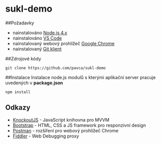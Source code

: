 # sukl-demo


##Požadavky
* nainstalováno [Node.js 4.x](https://nodejs.org/)
* nainstalováno [VS Code](https://code.visualstudio.com/)
* nainstalovaný webový prohlížeč [Google Chrome](https://www.google.com/chrome/browser/desktop/index.html)
* nainstalovaný [Git klient](https://git-scm.com/download/gui/linux)

##Zdrojové kódy
```
git clone https://github.com/pavca/sukl-demo
```
##Instalace
Instalace node.js modulů s kterými aplikační server pracuje uvedených v <b>package.json</b>
```
npm install
```

## Odkazy
* [KnockoutJS](http://knockoutjs.com/) - JavaScript knihovna pro MVVM
* [Bootstrap](http://getbootstrap.com/) - HTML, CSS a JS framework pro responzivní design
* [Postman](https://chrome.google.com/webstore/detail/postman/fhbjgbiflinjbdggehcddcbncdddomop) - rozšíření pro webový prohlížeč Chrome 
* [Fiddler](http://www.telerik.com/fiddler) - Web Debugging proxy
